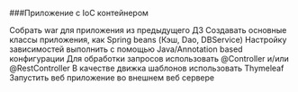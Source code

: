 ###Приложение с IoC контейнером

Собрать war для приложения из предыдущего ДЗ
Создавать основные классы приложения, как Spring beans (Кэш, Dao, DBService)
Настройку зависимостей выполнить с помощью Java/Annotation based конфигурации
Для обработки запросов использовать @Controller и/или @RestController
В качестве движка шаблонов использовать Thymeleaf
Запустить веб приложение во внешнем веб сервере 
